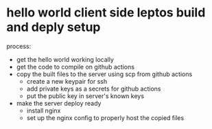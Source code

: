 # hello world client side leptos build and deply setup

process:
- get the hello world working locally
- get the code to compile on github actions
- copy the built files to the server using scp from github actions
  - create a new keypair for ssh
  - add private keys as a secrets for github actions
  - put the public key in server's known keys
- make the server deploy ready
  - install nginx
  - set up the nginx config to properly host the copied files
